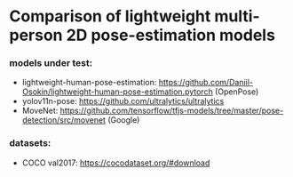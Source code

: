 # Comparison of lightweight multi-person 2D pose-estimation models

### models under test:

- lightweight-human-pose-estimation: https://github.com/Daniil-Osokin/lightweight-human-pose-estimation.pytorch (OpenPose)
- yolov11n-pose: https://github.com/ultralytics/ultralytics
- MoveNet: https://github.com/tensorflow/tfjs-models/tree/master/pose-detection/src/movenet (Google)

### datasets:

- COCO val2017: https://cocodataset.org/#download
